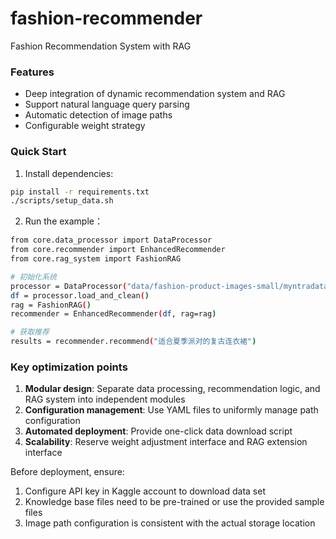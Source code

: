 # fashion-recommender
Fashion Recommendation System with RAG

### Features
- Deep integration of dynamic recommendation system and RAG
- Support natural language query parsing
- Automatic detection of image paths
- Configurable weight strategy

### Quick Start
1. Install dependencies:
```bash
pip install -r requirements.txt
./scripts/setup_data.sh
```

2. Run the example：
```bash
from core.data_processor import DataProcessor
from core.recommender import EnhancedRecommender
from core.rag_system import FashionRAG

# 初始化系统
processor = DataProcessor("data/fashion-product-images-small/myntradataset")
df = processor.load_and_clean()
rag = FashionRAG()
recommender = EnhancedRecommender(df, rag=rag)

# 获取推荐
results = recommender.recommend("适合夏季派对的复古连衣裙")
```


### **Key optimization points**
1. **Modular design**: Separate data processing, recommendation logic, and RAG system into independent modules
2. **Configuration management**: Use YAML files to uniformly manage path configuration
3. **Automated deployment**: Provide one-click data download script
4. **Scalability**: Reserve weight adjustment interface and RAG extension interface

Before deployment, ensure:
1. Configure API key in Kaggle account to download data set
2. Knowledge base files need to be pre-trained or use the provided sample files
3. Image path configuration is consistent with the actual storage location

